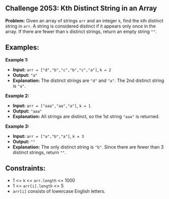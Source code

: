 ## Challenge 2053: Kth Distinct String in an Array

**Problem:**
Given an array of strings `arr` and an integer `k`, find the `k`th distinct string in `arr`. A string is considered distinct if it appears only once in the array. If there are fewer than `k` distinct strings, return an empty string `""`.

## Examples:

 **Example 1:**
 
 - **Input:** `arr = ["d","b","c","b","c","a"]`, `k = 2`
 - **Output:** `"a"`
 - **Explanation:** The distinct strings are `"d"` and `"a"`. The 2nd distinct string is `"a"`.

 **Example 2:**
 
 - **Input:** `arr = ["aaa","aa","a"]`, `k = 1`
 - **Output:** `"aaa"`
 - **Explanation:** All strings are distinct, so the 1st string `"aaa"` is returned.

 **Example 3:**
 
 - **Input:** `arr = ["a","b","a"]`, `k = 3`
 - **Output:** `""`
 - **Explanation:** The only distinct string is `"b"`. Since there are fewer than 3 distinct strings, return `""`.

## Constraints:

- 1 <= `k` <= `arr.length` <= 1000
- 1 <= `arr[i].length` <= 5
- `arr[i]` consists of lowercase English letters.
